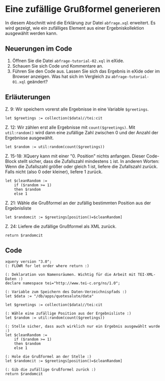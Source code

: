 # Eine zufällige Grußformel generieren

In diesem Abschnitt wird die Erklärung zur Datei `abfrage.xql` erweitert. Es wird gezeigt, wie ein zufälliges Element aus einer Ergebniskollektion ausgewählt werden kann.

## Neuerungen im Code

1. Öffnen Sie die Datei `abfrage-tutorial-02.xql` in eXide.
2. Schauen Sie sich Code und Kommentare an.
3. Führen Sie den Code aus. Lassen Sie sich das Ergebnis in eXide oder im Browser anzeigen. Was hat sich im Vergleich zu `abfrage-tutorial-01.xql` geändert?

## Erläuterungen

Z. 9: Wir speichern vorerst alle Ergebnisse in eine Variable `$greetings`.

```xquery
let $greetings := collection($data)//tei:cit
```

Z. 12: Wir zählen erst alle Ergebnisse mit `count($greetings)`. Mit `util:random()` wird dann eine zufällige Zahl zwischen 0 und der Anzahl der Ergebnisse ausgewählt.

```xquery
let $random := util:random(count($greetings))
```

Z. 15-18: XQuery kann mit einer "0. Position" nichts anfangen. Dieser Code-Block stellt sicher, dass die Zufallszahl mindestens `1` ist. In anderen Worten: Wenn die Zufallszahl größer oder gleich 1 ist, liefere die Zufallszahl zurück. Falls nicht (also 0 oder kleiner), liefere 1 zurück.

```xquery
let $cleanRandom :=
    if ($random >= 1)
    then $random
    else 1
```

Z. 21: Wähle die Grußformel an der zufällig bestimmten Position aus der Ergebnisliste

```xquery
let $randomcit := $greetings[position()=$cleanRandom]
```

Z. 24: Liefere die zufällige Grußformel als XML zurück.

```xquery
return $randomcit
```

## Code

```xquery
xquery version "3.0";
(: FLOWR for let order where return :)

(: Deklaration von Namensräumen. Wichtig für die Arbeit mit TEI-XML-Daten :)
declare namespace tei="http://www.tei-c.org/ns/1.0";

(: Variable zum Speichern des Daten-Verzeichnispfads :)
let $data := "/db/apps/quotesalute/data"

let $greetings := collection($data)//tei:cit

(: Wähle eine zufällige Position aus der Ergebnisliste :)
let $random := util:random(count($greetings))

(: Stelle sicher, dass auch wirklich nur ein Ergebnis ausgewählt wurde :)
let $cleanRandom :=
    if ($random >= 1)
    then $random
    else 1

(: Hole die Grußformel an der Stelle :)
let $randomcit := $greetings[position()=$cleanRandom]

(: Gib die zufällige Grußformel zurück :)
return $randomcit
```